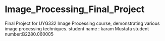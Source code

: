 # Image_Processing_Final_Project
 Final Project for UYG332 Image Processing course, demonstrating various image processing techniques.
student name : karam Mustafa
student number:B2280.060005
